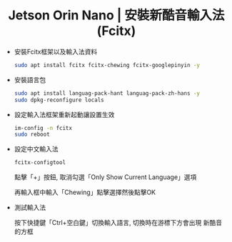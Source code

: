 # <div align="center">Jetson Orin Nano | 安裝新酷音輸入法(Fcitx)</div>

- 安裝Fcitx框架以及輸入法資料
    ```bash
    sudo apt install fcitx fcitx-chewing fcitx-googlepinyin -y

    ```

- 安裝語言包
    ```bash
    sudo apt install languag-pack-hant languag-pack-zh-hans -y
    sudo dpkg-reconfigure locals

    ```

- 設定輸入法框架重新起動讓設置生效
    ```bash
    im-config -n fcitx
    sudo reboot

    ```

- 設定中文輸入法
    ```bash
    fcitx-configtool

    ```
    點擊「+」按鈕, 取消勾選「Only Show Current Language」選項
    
    再輸入框中輸入「Chewing」點擊選擇然後點擊OK

- 測試輸入法
    
    按下快捷鍵「Ctrl+空白鍵」切換輸入語言, 切換時在游標下方會出現 新酷音 的方框
